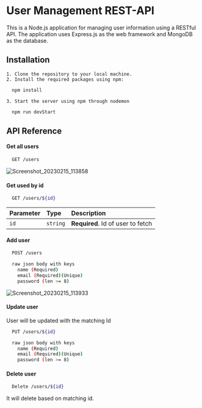 # User Management REST-API
This is a Node.js application for managing user information using a RESTful API. The application uses Express.js as the web framework and MongoDB as the database.
## Installation

    1. Clone the repository to your local machine.
    2. Install the required packages using npm:

```bash
  npm install
```
    3. Start the server using npm through nodemon

```bash
  npm run devStart
``` 


## API Reference

#### Get all users

```bash
  GET /users
```
![Screenshot_20230215_113858](https://user-images.githubusercontent.com/74971365/219116229-3bbf56c6-0a12-44d0-9bf1-31d7bb2b85d5.png)

#### Get used by id

```bash
  GET /users/${id}
```

| Parameter | Type     | Description                       |
| :-------- | :------- | :-------------------------------- |
| `id`      | `string` | **Required**. Id of user to fetch |

#### Add user

```bash
  POST /users
```
```bash
  raw json body with keys
    name (Required)
    email (Required)(Unique)
    password (len >= 8)
```

![Screenshot_20230215_113933](https://user-images.githubusercontent.com/74971365/219116292-8387f7c7-bae1-4c7a-bb1d-283c2092baa7.png)

#### Update user
User will be updated with the matching Id

```bash
  PUT /users/${id}
```
```bash
  raw json body with keys
    name (Required)
    email (Required)(Unique)
    password (len >= 8)
```
#### Delete user

```bash
  Delete /users/${id}
```
It will delete based on matching id.
